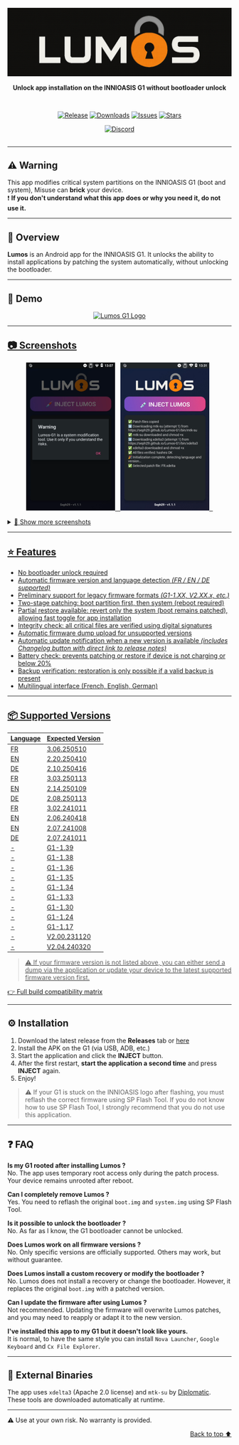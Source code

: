 <a name="readme-top"></a>
<div align="center">
  <img src="https://github.com/Seph29/Lumos-G1/blob/aade853dda2ed909629fa3b2e7afcab87efb9e8c/docs/logo.png" alt="Lumos G1 Logo"/>
  <br />
  <p><b>Unlock app installation on the INNIOASIS G1 without bootloader unlock</b></p>  <br />
  <p align="center"><a href="https://github.com/Seph29/Lumos-G1/releases/download/"><img src="https://img.shields.io/github/v/release/Seph29/Lumos-G1?style=for-the-badge" alt="Release"/></a>
        <a href="#"><img src="https://img.shields.io/github/downloads/Seph29/Lumos-G1/total?label=Downloads&style=for-the-badge" alt="Downloads"/></a>
        <a href="../../issues"><img src="https://img.shields.io/github/issues/Seph29/Lumos-G1?label=Issues&style=for-the-badge" alt="Issues"/></a>
        <a href="#"><img src="https://img.shields.io/github/stars/Seph29/Lumos-G1?style=for-the-badge" alt="Stars"></p></a>
        <a href="https://discord.gg/3zbfaTNN7V"><img src="https://img.shields.io/discord/1212667787311456286?label=Discord&logo=discord&style=for-the-badge&color=5865F2" alt="Discord"/></a>
</div>
<br />

---

## ⚠️ Warning

This app modifies critical system partitions on the INNIOASIS G1 (boot and system), Misuse can **brick** your device.<br />
 ❗ **If you don't understand what this app does or why you need it, do not use it.**

---

## 📖 Overview

**Lumos** is an Android app for the INNIOASIS G1. It unlocks the ability to install applications by patching the system automatically, without unlocking the bootloader.

---

## 🎥 Demo

<div align="center">
  <a href="https://www.youtube.com/watch?v=F3ZEJCmKp9I"><img src="https://img.youtube.com/vi/F3ZEJCmKp9I/0.jpg" alt="Lumos G1 Logo"/></div>

---

## 📷 Screenshots

<p align="center">
  <img src="https://github.com/Seph29/Lumos-G1/blob/main/docs/imgs/alertdialog-EN.png" width="200"/> &nbsp;
  <img src="https://github.com/Seph29/Lumos-G1/blob/main/docs/imgs/screen-EN.png" width="200"/> &nbsp;
</p>

<details>
  <summary>📂 Show more screenshots</summary>
  <br/>

  <p align="center"><b>🌐 Multilingual screens</b></p>
  <p align="center">
    <img src="https://github.com/Seph29/Lumos-G1/blob/main/docs/imgs/screen2-DE.png" width="200"/> &nbsp;
    <img src="https://github.com/Seph29/Lumos-G1/blob/main/docs/imgs/screen2-FR.png" width="200"/> &nbsp;
    <img src="https://github.com/Seph29/Lumos-G1/blob/main/docs/imgs/screen2-EN.png" width="200"/>
  </p>

  <br/>
  <p align="center"><b>🛠 Restore menu</b></p>
  <p align="center">
    <img src="https://github.com/Seph29/Lumos-G1/blob/main/docs/imgs/patched-EN.png" width="200"/>
    <img src="https://github.com/Seph29/Lumos-G1/blob/main/docs/imgs/restore-EN.png" width="200"/> &nbsp;
    <img src="https://github.com/Seph29/Lumos-G1/blob/main/docs/imgs/restore2-EN.png" width="200"/> &nbsp;
  </p>
</details>

---

## ⭐️ Features

- No bootloader unlock required  
- Automatic firmware version and language detection *(FR / EN / DE supported)*  
- Preliminary support for legacy firmware formats *(G1-1.XX, V2.XX.x, etc.)*  
- Two-stage patching: boot partition first, then system (reboot required)  
- Partial restore available: revert only the system (boot remains patched), allowing fast toggle for app installation  
- Integrity check: all critical files are verified using digital signatures  
- Automatic firmware dump upload for unsupported versions  
- Automatic update notification when a new version is available *(includes Changelog button with direct link to release notes)*  
- Battery check: prevents patching or restore if device is not charging or below 20%  
- Backup verification: restoration is only possible if a valid backup is present  
- Multilingual interface (French, English, German)

---

## 📦 Supported Versions

| Language | Expected Version |
|----------|------------------|
| FR       | 3.06.250510      |
| EN       | 2.20.250410      |
| DE       | 2.10.250416      |
| FR       | 3.03.250113      |
| EN       | 2.14.250109      |
| DE       | 2.08.250113      |
| FR       | 3.02.241011      |
| EN       | 2.06.240418      |
| EN       | 2.07.241008      |
| DE       | 2.07.241011      |
| -        | G1-1.39      |
| -        | G1-1.38      |
| -        | G1-1.36      |
| -        | G1-1.35      |
| -        | G1-1.34      |
| -        | G1-1.33      |
| -        | G1-1.30      |
| -        | G1-1.24      |
| -        | G1-1.17      |
| -        | V2.00.231120 |
| -        | V2.04.240320 |

> ⚠️ If your firmware version is not listed above, you can either send a dump via the application or update your device to the latest supported firmware version first.

👉 [Full build compatibility matrix](docs/build-compatibility.md)

---

## ⚙️ Installation

1. Download the latest release from the **Releases** tab or [here](https://github.com/Seph29/Lumos-G1/releases/download/v1.1.2/lumos-v1.1.2.apk)
2. Install the APK on the G1 (via USB, ADB, etc.)  
3. Start the application and click the **INJECT** button.  
4. After the first restart, **start the application a second time** and press **INJECT** again.  
5. Enjoy!

> ⚠️ If your G1 is stuck on the INNIOASIS logo after flashing, you must reflash the correct firmware using SP Flash Tool.
> If you do not know how to use SP Flash Tool, I strongly recommend that you do not use this application.

---

## ❓ FAQ

**Is my G1 rooted after installing Lumos ?**  
No. The app uses temporary root access only during the patch process. Your device remains unrooted after reboot.

**Can I completely remove Lumos ?**  
Yes. You need to reflash the original `boot.img` and `system.img` using SP Flash Tool.

**Is it possible to unlock the bootloader ?**  
No. As far as I know, the G1 bootloader cannot be unlocked.

**Does Lumos work on all firmware versions ?**  
No. Only specific versions are officially supported. Others may work, but without guarantee.

**Does Lumos install a custom recovery or modify the bootloader ?**  
No. Lumos does not install a recovery or change the bootloader. However, it replaces the original `boot.img` with a patched version.

**Can I update the firmware after using Lumos ?**  
Not recommended. Updating the firmware will overwrite Lumos patches, and you may need to reapply or adapt it to the new version.

**I've installed this app to my G1 but it doesn't look like yours.**  
It is normal, to have the same style you can install `Nova Launcher`, `Google Keyboard` and `Cx File Explorer`.

---

## 🧰 External Binaries
The app uses `xdelta3` (Apache 2.0 license) and `mtk-su` by [Diplomatic](https://forum.xda-developers.com/member.php?u=8132642).  
These tools are downloaded automatically at runtime.

---

⚠️ Use at your own risk. No warranty is provided.

<p align="right"><a href="#readme-top">Back to top ⬆️</a></p>
